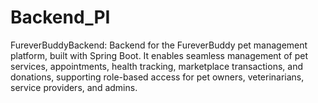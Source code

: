 # Backend_PI
FureverBuddyBackend: Backend for the FureverBuddy pet management platform, built with Spring Boot. It enables seamless management of pet services, appointments, health tracking, marketplace transactions, and donations, supporting role-based access for pet owners, veterinarians, service providers, and admins.
